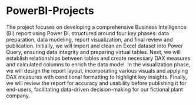 # PowerBI-Projects

The project focuses on developing a comprehensive Business Intelligence (BI) report using Power BI, structured around four key phases: data preparation, data modeling, report visualization, and final review and publication. Initially, we will import and clean an Excel dataset into Power Query, ensuring data integrity and preparing virtual tables. Next, we will establish relationships between tables and create necessary DAX measures and calculated columns to enrich the data model. In the visualization phase, we will design the report layout, incorporating various visuals and applying DAX measures with conditional formatting to highlight key insights. Finally, we will review the report for accuracy and usability before publishing it for end-users, facilitating data-driven decision-making for our fictional plant company.
